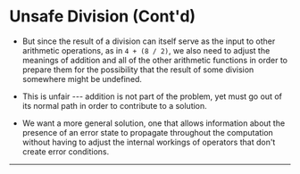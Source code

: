 # Unsafe Division (Cont'd)

* But since the result of a division can itself serve as the input to other
  arithmetic operations, as in `4 + (8 / 2)`, we also need to adjust the
  meanings of addition and all of the other arithmetic functions in order to
  prepare them for the possibility that the result of some division somewhere
  might be undefined.
 
* This is unfair --- addition is not part of the problem, yet
  must go out of its normal path in order to contribute to a solution.

* We want a more general solution, one that allows information about the
  presence of an error state to propagate throughout the computation without
  having to adjust the internal workings of operators that don't create error
  conditions.



---



